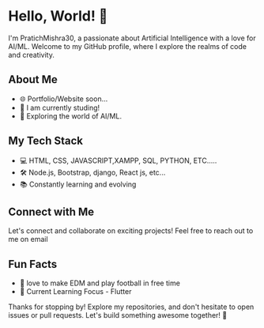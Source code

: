 # Hello, World! 👋

I'm PratichMishra30, a passionate about Artificial Intelligence with a love for AI/ML. Welcome to my GitHub profile, where I explore the realms of code and creativity.

## About Me

- 🌐 Portfolio/Website soon...
- 💼 I am currently studing!
- 🚀 Exploring the world of AI/ML.

## My Tech Stack

- 💻 HTML, CSS, JAVASCRIPT,XAMPP, SQL, PYTHON, ETC.....
- 🛠️ Node.js, Bootstrap, django, React js, etc...
- 📚 Constantly learning and evolving

## Connect with Me

Let's connect and collaborate on exciting projects! Feel free to reach out to me on email

## Fun Facts

- 🎸 love to make EDM and play football in free time
- 🌱 Current Learning Focus - Flutter

Thanks for stopping by! Explore my repositories, and don't hesitate to open issues or pull requests. Let's build something awesome together! 🚀
<!---
PratichMishra30/PratichMishra30 is a ✨ special ✨ repository because its `README.md` (this file) appears on your GitHub profile.
You can click the Preview link to take a look at your changes.
--->

